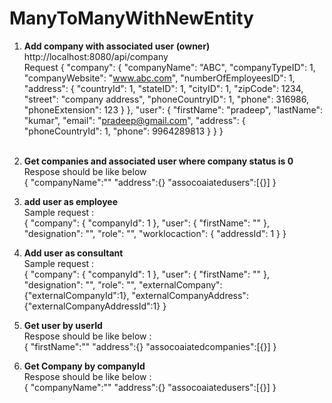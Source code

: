 # ManyToManyWithNewEntity

1. <strong>Add company with associated user (owner)</strong> <br />
    http://localhost:8080/api/company <br />
    Request 
    {
    "company": {
        "companyName": "ABC",
        "companyTypeID": 1,
        "companyWebsite": "www.abc.com",
        "numberOfEmployeesID": 1,
        "address": {
            "countryId": 1,
            "stateID": 1,
            "cityID": 1,
            "zipCode": 1234,
            "street": "company address",
            "phoneCountryID": 1,
            "phone": 316986,
            "phoneExtension": 123
        }
    },
    "user": {
        "firstName": "pradeep",
        "lastName": "kumar",
        "email": "pradeep@gmail.com",
        "address": {
            "phoneCountryId": 1,
            "phone": 9964289813
        }
    }
}
<br /><br />

2. <strong>Get companies and associated user where company status is 0</strong><br />
    Respose should be like below<br />
    {
      "companyName":""
      "address":{}
      "assocoaiatedusers":[{}]
    }

3. <strong>add user as employee</strong><br />
    Sample request :<br />
        {
          "company": {
            "companyId": 1
          },
          "user": {
            "firstName": ""
          },
          "designation": "",
          "role": "",
          "worklocaction": {
            "addressId": 1
          }
        }

4. <strong>Add user  as consultant </strong>
    <br />Sample request : <br />
      {
        "company": {
          "companyId": 1
        },
        "user": {
          "firstName": ""
        },
        "designation": "",
        "role": "",
        "externalCompany": {"externalCompanyId":1},
        "externalCompanyAddress": {"externalCompanyAddressId":1}
      }
      
5.  <strong>Get user by userId</strong><br />
    Respose should be like below : <br />
    {
      "firstName":""
      "address":{}
      "assocoaiatedcompanies":[{}]
    }
6.  <strong>Get Company by companyId</strong><br />
    Respose should be like below : <br />
    {
      "companyName":""
      "address":{}
      "assocoaiatedusers":[{}]
    }
   

      
      
      
